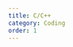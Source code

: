 ```yaml
---
title: C/C++
category: Coding
order: 1
---
```


<div id="github"></div>
<script>  
getText('https://raw.githubusercontent.com/WheatBeer/posts/master/coding/c_c++.md');
</script>
